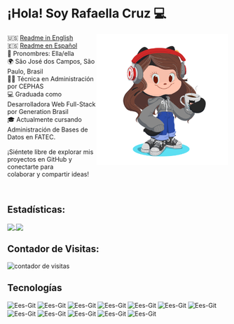 # ¡Hola! Soy Rafaella Cruz 💻

<img align="right" width="300" height="300" src="assets/myOctocat.png">

🇺🇸  <a href="https://github.com/arafaellacruz/arafaellacruz/blob/main/readme-en.md">Readme in English</a>
<br>
🇪🇸  <a href="https://github.com/arafaellacruz/arafaellacruz/blob/main/readme-es.md"> Readme en Español</a>
<br>
🌟 Pronombres: Ella/ella
<br>
🌍 São José dos Campos, São Paulo, Brasil
<br>
👩‍💼 Técnica en Administración por CEPHAS
<br>
💻 Graduada como Desarrolladora Web Full-Stack por Generation Brasil
<br>
🎓 Actualmente cursando Administración de Bases de Datos en FATEC.
<br> 
<br> 
¡Siéntete libre de explorar mis proyectos en GitHub y conectarte para
<br> colaborar y compartir ideas!

<br> 

## Estadísticas:
<a href="https://github.com/arafaellacruz/github-readme-stats">
    <img height="140" align="center" src="https://github-readme-stats.vercel.app/api?username=arafaellacruz&theme=synthwave" />
</a>


      
<a href="https://github.com/arafaellacruz/convoychat">
    <img height="140" align="center" src="https://github-readme-stats.vercel.app/api/top-langs?username=arafaellacruz&layout=compact&theme=synthwave&langs_count=8&card_width=400" />
</a>

## Contador de Visitas:
<img src="https://profile-counter.glitch.me/{arafaellacruz}/count.svg" alt="contador de visitas" /></p>


## Tecnologías
 
<div align="left">
    <img align="center" alt="Ees-Git" height="30" width="40" src="https://cdn.jsdelivr.net/gh/devicons/devicon/icons/git/git-original.svg" /> 
    <img align="center" alt="Ees-Git" height="30" width="40" src="https://cdn.jsdelivr.net/gh/devicons/devicon/icons/java/java-original.svg" />
    <img align="center" alt="Ees-Git" height="30" width="40" src="https://cdn.jsdelivr.net/gh/devicons/devicon/icons/mysql/mysql-original.svg" />
    <img align="center" alt="Ees-Git" height="30" width="40" src="https://cdn.jsdelivr.net/gh/devicons/devicon/icons/spring/spring-original.svg" /> 
    <img align="center" alt="Ees-Git" height="30" width="40" src="https://cdn.jsdelivr.net/gh/devicons/devicon/icons/react/react-original.svg" />
    <img align="center" alt="Ees-Git" height="30" width="40" src="https://cdn.jsdelivr.net/gh/devicons/devicon/icons/javascript/javascript-original.svg" />
    <img align="center" alt="Ees-Git" height="30" width="40" src="https://cdn.jsdelivr.net/gh/devicons/devicon/icons/html5/html5-original.svg" />
    <img align="center" alt="Ees-Git" height="30" width="40" src="https://cdn.jsdelivr.net/gh/devicons/devicon/icons/css3/css3-original.svg" />
    <img align="center" alt="Ees-Git" height="30" width="40" src="https://cdn.jsdelivr.net/gh/devicons/devicon/icons/typescript/typescript-original.svg" />
    <img align="center" alt="Ees-Git" height="30" width="40" src="https://cdn.jsdelivr.net/gh/devicons/devicon/icons/python/python-original.svg" />
    <img align="center" alt="Ees-Git" height="30" width="40" src="https://cdn.jsdelivr.net/gh/devicons/devicon/icons/go/go-original.svg" />
    <img align="center" alt="Ees-Git" height="30" width="40" src="https://cdn.jsdelivr.net/gh/devicons/devicon/icons/docker/docker-original.svg" />
</div>
